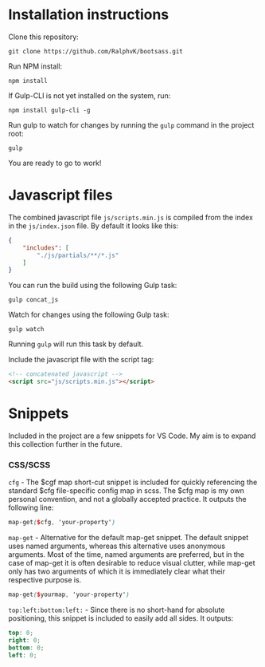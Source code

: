 # Installation instructions

Clone this repository:

```git clone https://github.com/RalphvK/bootsass.git```

Run NPM install:

```npm install```

If Gulp-CLI is not yet installed on the system, run:

```npm install gulp-cli -g```

Run gulp to watch for changes by running the ```gulp``` command in the project root:

```gulp```

You are ready to go to work!

# Javascript files

The combined javascript file ```js/scripts.min.js``` is compiled from the index in the ```js/index.json``` file. By default it looks like this:

```json
{
    "includes": [
        "./js/partials/**/*.js"
    ]
}
```

You can run the build using the following Gulp task:

```gulp concat_js```

Watch for changes using the following Gulp task:

```gulp watch```

Running ```gulp``` will run this task by default.

Include the javascript file with the script tag:

```html
<!-- concatenated javascript -->
<script src="js/scripts.min.js"></script>
```

# Snippets

Included in the project are a few snippets for VS Code. My aim is to expand this collection further in the future.

### CSS/SCSS

```cfg``` - The $cgf map short-cut snippet is included for quickly referencing the standard $cfg file-specific config map in scss. The $cfg map is my own personal convention, and not a globally accepted practice. It outputs the following line:

```scss
map-get($cfg, 'your-property')
```

```map-get``` - Alternative for the default map-get snippet. The default snippet uses named arguments, whereas this alternative uses anonymous arguments. Most of the time, named arguments are preferred, but in the case of map-get it is often desirable to reduce visual clutter, while map-get only has two arguments of which it is immediately clear what their respective purpose is.

```scss
map-get($yourmap, 'your-property')
```

```top:left:bottom:left:``` - Since there is no short-hand for absolute positioning, this snippet is included to easily add all sides. It outputs:

```scss
top: 0;
right: 0;
bottom: 0;
left: 0;
```